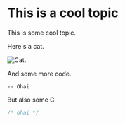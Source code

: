 # This is a cool topic

This is some cool topic.

Here's a cat.

![Cat.](https://media3.giphy.com/media/11IYKJ5sN73twk/giphy.gif?cid=3640f6095c62fcd44a7a667632bdced0)


And some more code.

```terra
-- Ohai
```

But also some C

```c
/* ohai */
```
